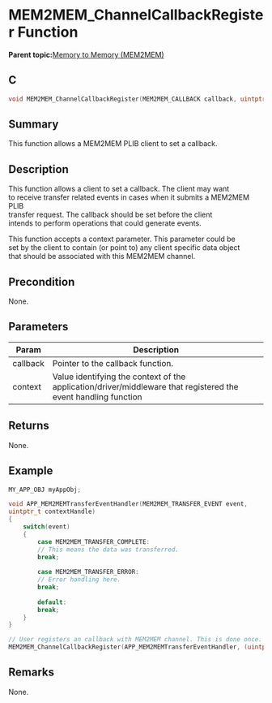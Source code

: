 # MEM2MEM\_ChannelCallbackRegister Function

**Parent topic:**[Memory to Memory \(MEM2MEM\)](GUID-692A056B-1150-4194-963B-E39865A3B3C3.md)

## C

```c
void MEM2MEM_ChannelCallbackRegister(MEM2MEM_CALLBACK callback, uintptr_t context)
```

## Summary

This function allows a MEM2MEM PLIB client to set a callback.

## Description

This function allows a client to set a callback. The client may want<br />to receive transfer related events in cases when it submits a MEM2MEM PLIB<br />transfer request. The callback should be set before the client<br />intends to perform operations that could generate events.

This function accepts a context parameter. This parameter could be<br />set by the client to contain \(or point to\) any client specific data object<br />that should be associated with this MEM2MEM channel.

## Precondition

None.

## Parameters

|Param|Description|
|-----|-----------|
|callback|Pointer to the callback function.|
|context|Value identifying the context of the application/driver/middleware that registered the event handling function|

## Returns

None.

## Example

```c
MY_APP_OBJ myAppObj;

void APP_MEM2MEMTransferEventHandler(MEM2MEM_TRANSFER_EVENT event,
uintptr_t contextHandle)
{
    switch(event)
    {
        case MEM2MEM_TRANSFER_COMPLETE:
        // This means the data was transferred.
        break;
        
        case MEM2MEM_TRANSFER_ERROR:
        // Error handling here.
        break;
        
        default:
        break;
    }
}

// User registers an callback with MEM2MEM channel. This is done once.
MEM2MEM_ChannelCallbackRegister(APP_MEM2MEMTransferEventHandler, (uintptr_t)&myAppObj);
```

## Remarks

None.

